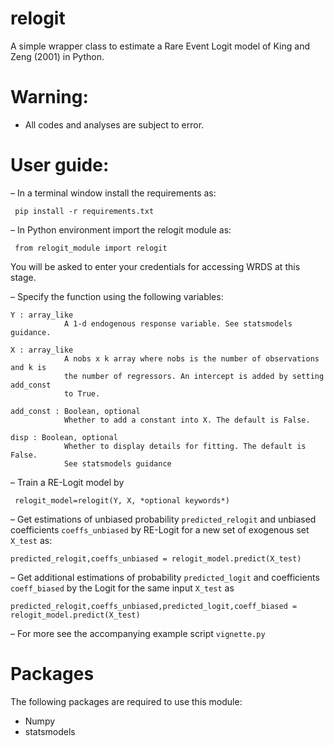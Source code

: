 # relogit
 A simple wrapper class to estimate a Rare Event Logit model of King and Zeng (2001) in Python.

# Warning:
* All codes and analyses are subject to error.

# User guide:

– In a terminal window install the requirements as:

` pip install -r requirements.txt`

– In Python environment import the relogit module as:

` from relogit_module import relogit`

  You will be asked to enter your credentials for accessing WRDS at this stage.

– Specify the function using the following variables:

```
Y : array_like
            A 1-d endogenous response variable. See statsmodels guidance.
            
X : array_like
            A nobs x k array where nobs is the number of observations and k is 
            the number of regressors. An intercept is added by setting add_const
            to True.
            
add_const : Boolean, optional
            Whether to add a constant into X. The default is False.
            
disp : Boolean, optional
            Whether to display details for fitting. The default is False.
            See statsmodels guidance  
```

– Train a RE-Logit model by 

` relogit_model=relogit(Y, X, *optional keywords*)`

– Get estimations of unbiased probability `predicted_relogit` and unbiased coefficients `coeffs_unbiased` by RE-Logit for a new set of exogenous set `X_test` as:

`predicted_relogit,coeffs_unbiased = relogit_model.predict(X_test)`

– Get additional estimations of probability `predicted_logit` and coefficients `coeff_biased` by the Logit for the same input `X_test` as

`predicted_relogit,coeffs_unbiased,predicted_logit,coeff_biased = relogit_model.predict(X_test)`

– For more see the accompanying example script `vignette.py`

# Packages 
The following packages are required to use this module:
- Numpy
- statsmodels
